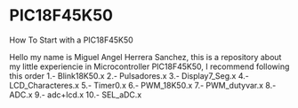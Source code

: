 # PIC18F45K50
How To Start with a PIC18F45K50

Hello my name is Miguel Angel Herrera Sanchez, this is a repository about my little experiencie in Microcontroller PIC18F45K50, 
I recommend following this order
1.- Blink18K50.x
2.- Pulsadores.x
3.- Display7_Seg.x
4.- LCD_Characteres.x
5.- Timer0.x
6.- PWM_18K50.x
7.- PWM_dutyvar.x
8.- ADC.x
9.- adc+lcd.x
10.- SEL_aDC.x
